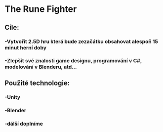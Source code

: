 # The Rune Fighter


## Cíle:

### -Vytvořit 2.5D hru která bude zezačátku obsahovat alespoň 15 minut herní doby
### -Zlepšit své znalosti game designu, programování v C#, modelování v Blenderu, atd...


## Použité technologie:

### -Unity
### -Blender
### -dálší doplníme
